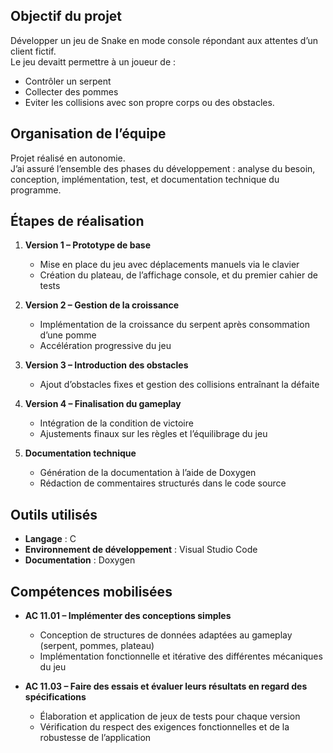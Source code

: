 ## Objectif du projet

Développer un jeu de Snake en mode console répondant aux attentes d’un client fictif.  
Le jeu devaitt permettre à un joueur de : 
   - Contrôler un serpent 
   - Collecter des pommes 
   - Eviter les collisions avec son propre corps ou des obstacles.

## Organisation de l’équipe

Projet réalisé en autonomie.  
J’ai assuré l’ensemble des phases du développement : analyse du besoin, conception, implémentation, test, et documentation technique du programme.

## Étapes de réalisation

1. **Version 1 – Prototype de base** 
   - Mise en place du jeu avec déplacements manuels via le clavier 
   - Création du plateau, de l’affichage console, et du premier cahier de tests

2. **Version 2 – Gestion de la croissance** 
   - Implémentation de la croissance du serpent après consommation d’une pomme 
   - Accélération progressive du jeu

3. **Version 3 – Introduction des obstacles** 
   - Ajout d’obstacles fixes et gestion des collisions entraînant la défaite

4. **Version 4 – Finalisation du gameplay** 
   - Intégration de la condition de victoire 
   - Ajustements finaux sur les règles et l’équilibrage du jeu

5. **Documentation technique** 
   - Génération de la documentation à l’aide de Doxygen 
   - Rédaction de commentaires structurés dans le code source

## Outils utilisés

- **Langage** : C 
- **Environnement de développement** : Visual Studio Code 
- **Documentation** : Doxygen

## Compétences mobilisées

- **AC 11.01 – Implémenter des conceptions simples** 
  - Conception de structures de données adaptées au gameplay (serpent, pommes, plateau) 
  - Implémentation fonctionnelle et itérative des différentes mécaniques du jeu

- **AC 11.03 – Faire des essais et évaluer leurs résultats en regard des spécifications** 
  - Élaboration et application de jeux de tests pour chaque version 
  - Vérification du respect des exigences fonctionnelles et de la robustesse de l’application
